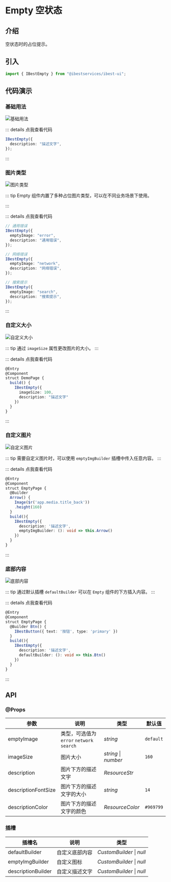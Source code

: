 # Empty 空状态

## 介绍

空状态时的占位提示。

## 引入

```ts
import { IBestEmpty } from "@ibestservices/ibest-ui";
```

## 代码演示

### 基础用法

![基础用法](./images/basic.png)

::: details 点我查看代码

```ts
IBestEmpty({
  description: "描述文字",
});
```

:::

### 图片类型

![图片类型](./images/empty-type.png)

::: tip
Empty 组件内置了多种占位图片类型，可以在不同业务场景下使用。

:::

::: details 点我查看代码

```ts
// 通用错误
IBestEmpty({
  emptyImage: "error",
  description: "通用错误",
});

// 网络错误
IBestEmpty({
  emptyImage: "network",
  description: "网络错误",
});

// 搜索提示
IBestEmpty({
  emptyImage: "search",
  description: "搜索提示",
});
```

:::

### 自定义大小

![自定义大小](./images/empty-size.png)

::: tip
通过 `imageSize` 属性更改图片的大小。
:::

::: details 点我查看代码
```ts
@Entry
@Component
struct DemoPage {
  build() {
    IBestEmpty({
      imageSize: 100,
      description: "描述文字"
    })
  }
}
```
:::

### 自定义图片

![自定义图片](./images/empty-custom.png)

::: tip
需要自定义图片时，可以使用 `emptyImgBuilder` 插槽中传入任意内容。
:::

::: details 点我查看代码
```ts
@Entry
@Component
struct EmptyPage {
  @Builder
  Arrow() {
    Image($r('app.media.title_back'))
    .height(160)
  }
  build(){
    IBestEmpty({
      description: '描述文字',
      emptyImgBuilder: (): void => this.Arrow()
    })
  }
}
```
:::

### 底部内容

![底部内容](./images/empty-footer.png)

::: tip
通过默认插槽 `defaultBuilder` 可以在 `Empty` 组件的下方插入内容。
:::

::: details 点我查看代码
```ts
@Entry
@Component
struct EmptyPage {
  @Builder Btn() {
    IBestButton({ text: '按钮', type: 'primary' })
  }
  build(){
    IBestEmpty({
      description: '描述文字',
      defaultBuilder: (): void => this.Btn()
    })
  }
}
```
:::

## API

### @Props

| 参数                | 说明                                     | 类型          | 默认值  |
| ------------------- | ----------------------------------------| -------------| ---- |
| emptyImage          | 类型，可选值为 `error` `network` `search` | _string_      | `default`    |
| imageSize           | 图片大小                                 | _string_ \| _number_ | `160` |
| description         | 图片下方的描述文字                         | _ResourceStr_ |   |
| descriptionFontSize | 图片下方的描述文字的大小                    | _string_ | `14` |
| descriptionColor    | 图片下方的描述文字的颜色                    | _ResourceColor_ | `#969799` |

### 插槽

| 插槽名             | 说明           | 类型                      |
| ------------------ | -------------- | ------------------------- |
| defaultBuilder     | 自定义底部内容 | _CustomBuilder_ \| _null_ |
| emptyImgBuilder    | 自定义图标     | _CustomBuilder_ \| _null_ |
| descriptionBuilder | 自定义描述文字 | _CustomBuilder_ \| _null_ |